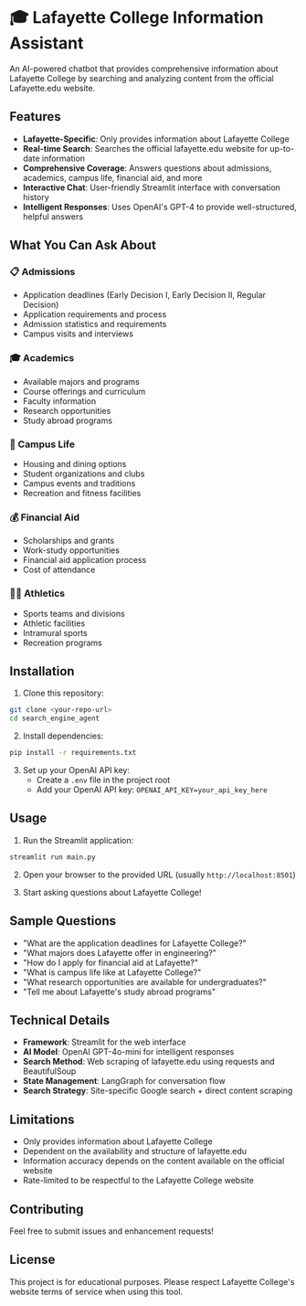 # 🎓 Lafayette College Information Assistant

An AI-powered chatbot that provides comprehensive information about Lafayette College by searching and analyzing content from the official Lafayette.edu website.

## Features

- **Lafayette-Specific**: Only provides information about Lafayette College
- **Real-time Search**: Searches the official lafayette.edu website for up-to-date information
- **Comprehensive Coverage**: Answers questions about admissions, academics, campus life, financial aid, and more
- **Interactive Chat**: User-friendly Streamlit interface with conversation history
- **Intelligent Responses**: Uses OpenAI's GPT-4 to provide well-structured, helpful answers

## What You Can Ask About

### 📋 Admissions

- Application deadlines (Early Decision I, Early Decision II, Regular Decision)
- Application requirements and process
- Admission statistics and requirements
- Campus visits and interviews

### 🎓 Academics

- Available majors and programs
- Course offerings and curriculum
- Faculty information
- Research opportunities
- Study abroad programs

### 🏫 Campus Life

- Housing and dining options
- Student organizations and clubs
- Campus events and traditions
- Recreation and fitness facilities

### 💰 Financial Aid

- Scholarships and grants
- Work-study opportunities
- Financial aid application process
- Cost of attendance

### 🏃‍♂️ Athletics

- Sports teams and divisions
- Athletic facilities
- Intramural sports
- Recreation programs

## Installation

1. Clone this repository:

```bash
git clone <your-repo-url>
cd search_engine_agent
```

2. Install dependencies:

```bash
pip install -r requirements.txt
```

3. Set up your OpenAI API key:
   - Create a `.env` file in the project root
   - Add your OpenAI API key: `OPENAI_API_KEY=your_api_key_here`

## Usage

1. Run the Streamlit application:

```bash
streamlit run main.py
```

2. Open your browser to the provided URL (usually `http://localhost:8501`)

3. Start asking questions about Lafayette College!

## Sample Questions

- "What are the application deadlines for Lafayette College?"
- "What majors does Lafayette offer in engineering?"
- "How do I apply for financial aid at Lafayette?"
- "What is campus life like at Lafayette College?"
- "What research opportunities are available for undergraduates?"
- "Tell me about Lafayette's study abroad programs"

## Technical Details

- **Framework**: Streamlit for the web interface
- **AI Model**: OpenAI GPT-4o-mini for intelligent responses
- **Search Method**: Web scraping of lafayette.edu using requests and BeautifulSoup
- **State Management**: LangGraph for conversation flow
- **Search Strategy**: Site-specific Google search + direct content scraping

## Limitations

- Only provides information about Lafayette College
- Dependent on the availability and structure of lafayette.edu
- Information accuracy depends on the content available on the official website
- Rate-limited to be respectful to the Lafayette College website

## Contributing

Feel free to submit issues and enhancement requests!

## License

This project is for educational purposes. Please respect Lafayette College's website terms of service when using this tool.
